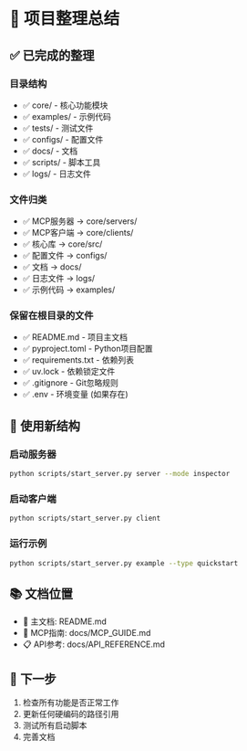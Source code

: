 # 📁 项目整理总结

## ✅ 已完成的整理

### 目录结构
- ✅ core/ - 核心功能模块
- ✅ examples/ - 示例代码
- ✅ tests/ - 测试文件
- ✅ configs/ - 配置文件
- ✅ docs/ - 文档
- ✅ scripts/ - 脚本工具
- ✅ logs/ - 日志文件

### 文件归类
- ✅ MCP服务器 → core/servers/
- ✅ MCP客户端 → core/clients/
- ✅ 核心库 → core/src/
- ✅ 配置文件 → configs/
- ✅ 文档 → docs/
- ✅ 日志文件 → logs/
- ✅ 示例代码 → examples/

### 保留在根目录的文件
- ✅ README.md - 项目主文档
- ✅ pyproject.toml - Python项目配置
- ✅ requirements.txt - 依赖列表
- ✅ uv.lock - 依赖锁定文件
- ✅ .gitignore - Git忽略规则
- ✅ .env - 环境变量 (如果存在)

## 🚀 使用新结构

### 启动服务器
```bash
python scripts/start_server.py server --mode inspector
```

### 启动客户端
```bash
python scripts/start_server.py client
```

### 运行示例
```bash
python scripts/start_server.py example --type quickstart
```

## 📚 文档位置
- 📖 主文档: README.md
- 🔧 MCP指南: docs/MCP_GUIDE.md
- 📋 API参考: docs/API_REFERENCE.md

## 🎯 下一步
1. 检查所有功能是否正常工作
2. 更新任何硬编码的路径引用
3. 测试所有启动脚本
4. 完善文档
